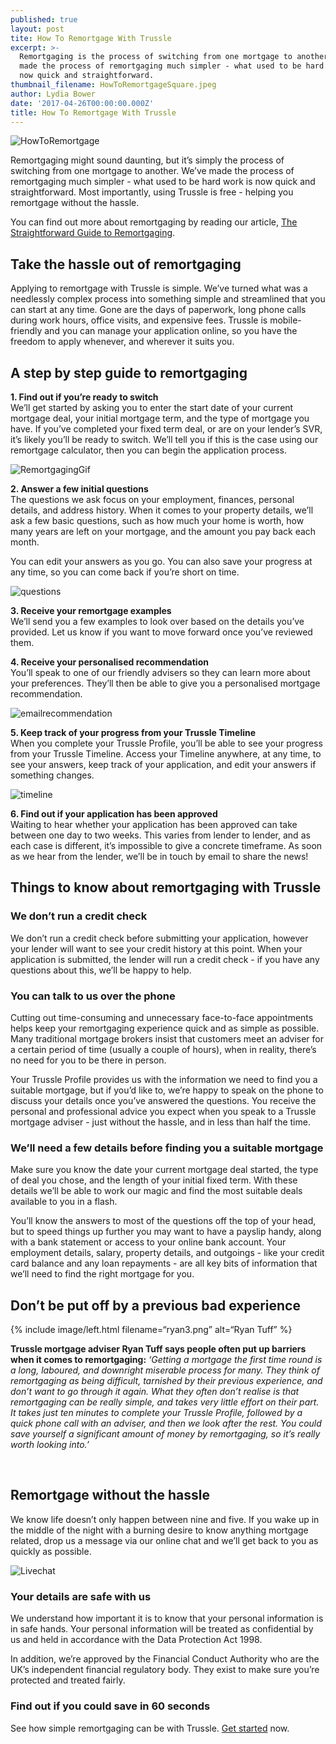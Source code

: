```yaml
---
published: true
layout: post
tite: How To Remortgage With Trussle
excerpt: >-
  Remortgaging is the process of switching from one mortgage to another. We’ve
  made the process of remortgaging much simpler - what used to be hard work is
  now quick and straightforward. 
thumbnail_filename: HowToRemortgageSquare.jpeg
author: Lydia Bower
date: '2017-04-26T00:00:00.000Z'
title: How To Remortgage With Trussle
---
```

![HowToRemortgage]({{site.baseurl}}/images/post_images/HowToRemortgage.jpg)

Remortgaging might sound daunting, but it’s simply the process of switching from one mortgage to another. We’ve made the process of remortgaging much simpler - what used to be hard work is now quick and straightforward. Most importantly, using Trussle is free - helping you remortgage without the hassle. 
 
You can find out more about remortgaging by reading our article, [The Straightforward Guide to Remortgaging](https://trussle.com/blog/the-straightforward-guide-to-remortgaging).

## Take the hassle out of remortgaging  

Applying to remortgage with Trussle is simple. We’ve turned what was a needlessly complex process into something simple and streamlined that you can start at any time. Gone are the days of paperwork, long phone calls during work hours, office visits, and expensive fees. Trussle is mobile-friendly and you can manage your application online, so you have the freedom to apply whenever, and wherever it suits you. 

## A step by step guide to remortgaging

**1. Find out if you’re ready to switch**  
We’ll get started by asking you to enter the start date of your current mortgage deal, your initial mortgage term, and the type of mortgage you have. If you’ve completed your fixed term deal, or are on your lender’s SVR, it’s likely you’ll be ready to switch. We’ll tell you if this is the case using our remortgage calculator, then you can begin the application process.

![RemortgagingGif]({{site.baseurl}}/images/post_images/remo.gif)

**2. Answer a few initial questions**  
The questions we ask focus on your employment, finances, personal details, and address history. When it comes to your property details, we’ll ask a few basic questions, such as how much your home is worth, how many years are left on your mortgage, and the amount you pay back each month. 

You can edit your answers as you go. You can also save your progress at any time, so you can come back if you’re short on time.

![questions]({{site.baseurl}}/images/post_images/income_profile.gif)

**3. Receive your remortgage examples**  
We’ll send you a few examples to look over based on the details you’ve provided. Let us know if you want to move forward once you’ve reviewed them. 

**4. Receive your personalised recommendation**  
You’ll speak to one of our friendly advisers so they can learn more about your preferences. They’ll then be able to give you a personalised mortgage recommendation. 

![emailrecommendation]({{site.baseurl}}/images/post_images/recommendation_email.png)

**5. Keep track of your progress from your Trussle Timeline**  
When you complete your Trussle Profile, you’ll be able to see your progress from your Trussle Timeline. Access your Timeline anywhere, at any time, to see your answers, keep track of your application, and edit your answers if something changes.

![timeline]({{site.baseurl}}/images/post_images/timeline.png)

**6. Find out if your application has been approved**  
Waiting to hear whether your application has been approved can take between one day to two weeks. This varies from lender to lender, and as each case is different, it’s impossible to give a concrete timeframe. As soon as we hear from the lender, we’ll be in touch by email to share the news!  


## Things to know about remortgaging with Trussle 

### We don’t run a credit check  
We don’t run a credit check before submitting your application, however your lender will want to see your credit history at this point. When your application is submitted, the lender will run a credit check - if you have any questions about this, we’ll be happy to help. 

### You can talk to us over the phone
Cutting out time-consuming and unnecessary face-to-face appointments helps keep your remortgaging experience quick and as simple as possible. Many traditional mortgage brokers insist that customers meet an adviser for a certain period of time (usually a couple of hours), when in reality, there’s no need for you to be there in person. 

Your Trussle Profile provides us with the information we need to find you a suitable mortgage, but if you’d like to, we’re happy to speak on the phone to discuss your details once you’ve answered the questions. You receive the personal and professional advice you expect when you speak to a Trussle mortgage adviser - just without the hassle, and in less than half the time. 

### We’ll need a few details before finding you a suitable mortgage
Make sure you know the date your current mortgage deal started, the type of deal you chose, and the length of your initial fixed term. With these details we’ll be able to work our magic and find the most suitable deals available to you in a flash. 

You’ll know the answers to most of the questions off the top of your head, but to speed things up further you may want to have a payslip handy, along with a bank statement or access to your online bank account. Your employment details, salary, property details, and outgoings - like your credit card balance and any loan repayments - are all key bits of information that we’ll need to find the right mortgage for you. 


## Don’t be put off by a previous bad experience 

{% include image/left.html filename=“ryan3.png” alt=“Ryan Tuff” %}

**Trussle mortgage adviser Ryan Tuff says people often put up barriers when it comes to remortgaging:** _‘Getting a mortgage the first time round is a long, laboured, and downright miserable process for many. They think of remortgaging as being difficult, tarnished by their previous experience, and don’t want to go through it again. What they often don’t realise is that remortgaging can be really simple, and takes very little effort on their part. It takes just ten minutes to complete your Trussle Profile, followed by a quick phone call with an adviser, and then we look after the rest. You could save yourself a significant amount of money by remortgaging, so it’s really worth looking into.’_

<br/>

## Remortgage without the hassle 

We know life doesn’t only happen between nine and five. If you wake up in the middle of the night with a burning desire to know anything mortgage related, drop us a message via our online chat and we’ll get back to you as quickly as possible.   

![Livechat]({{site.baseurl}}/images/post_images/livechat.gif)

### Your details are safe with us
We understand how important it is to know that your personal information is in safe hands. Your personal information will be treated as confidential by us and held in accordance with the Data Protection Act 1998.

In addition, we’re approved by the Financial Conduct Authority who are the UK’s independent financial regulatory body. They exist to make sure you’re protected and treated fairly.

### Find out if you could save in 60 seconds
See how simple remortgaging can be with Trussle. [Get started](https://apply.trussle.com/remortgage-quick-check) now.

